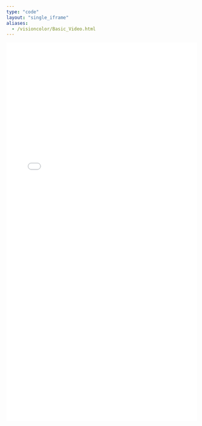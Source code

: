 ```yaml
---
type: "code"
layout: "single_iframe"
aliases:
  - /visioncolor/Basic_Video.html
---
```


<iframe class="bad-iframe" src="/pages/Basic_Video.html" style="border: 0" width="100%" height="1000" referrerpolicy="same-origin" seamless></iframe>

<!-- aliases:
  - /visioncolor/Basic_Video.html -->

<!-- 
---
type: "code"
layout: "single"
title: "Basic Video Tools: A Matlab Toolbox for Video Data and Spatio-Temporal Vision Models (J. Malo, J. Gutirrez and V. Laparra (c) Universitat de Valncia 1996 - 2014)"
---
# What is in BasicVideoTools?
BasicVideoTools is a Matlab/Octave Toolbox intendend to deal with video data and spatio-temporal vision models. In particular, it includes convenient *.m files to:
- Read standard (VQEG and LIVE) video data
- Rearrange video data (as for instance to perform statistical  analysis)
- Generate controlled sequences (controlled contrast, texture, and  2d and 3d speed)
- Compute 3D Fourier transforms
- Play with motion perception models (spatial texture and  motion-sensitive cells of LGN, V1 and MT, and spatio-temporal CSF)
- Visualize movies (achromatic only)

# What is not in BasicVideoTools?

BasicVideoTools does not include:
- Optical flow or motion estimation/compensation algorithms 
- Video Coding algorithms
- Video Quality Mesures
  
  If you are looking for the above, please consider downloading   other Toolboxes:

- Motion estimation:
  - Video_coding.html  ([Hierarchical Block Matching](http://www.scholarpedia.org/article/Optic_flow))
- [Video Coding (improved MPEG)](./../../videocodingtools/content) 
- [Video Quality](./../../videoqualitytools/content) 

# Download BasicVideoTools!

- [The code](https://huggingface.co/datasets/isp-uv-es/Web_site_legacy/resolve/main/code/soft_imvideo/vista_toolbox/BasicVideoTools_code.zip) (version 1.0. Use this version only for compatibility with the code in the experiments of the motion-aftereffect paper).

- [The code](https://huggingface.co/datasets/isp-uv-es/Web_site_legacy/resolve/main/code/soft_imvideo/basic_video/BasicVideoTools_v3.zip) (version 3.0 -Not only improved sampling functions and additional motion sensitive cells, but also more things)

- Optional data (not necessary to run the code):  If you use these data please cite the VQEG and LIVE databases (for video), and the CVC Barcelona Database (for images)

  - [Image data](https://huggingface.co/datasets/isp-uv-es/Web_site_legacy/resolve/main/code/soft_imvideo/basic_video/image_data.zip) (1.8 GB). Luminance images from the CVC Barcelona Calibrated Image Database.
  
  - [Video data](https://huggingface.co/datasets/isp-uv-es/Web_site_legacy/resolve/main/code/soft_imvideo/basic_video/video_data.rar) (2.6 GB): Raw videos from the VQEG and LIVE video databases.

# Installation and Requirements

- Download the BasicVideoTools file(s)
- Decompress at your machine in the folder BasicVideoTools (no location restrictions for this folder)
- Update the matlab/octave path including all subfolders
- Tested on Matlab 2006b and posterior Matlab versions

* Video and image data are only required if you want to gather statistics from natural videos or from natural images with controlled speed

# How to get started?
For a general overview please take a look at the contents.m file, or (after you included it in th path) just look for help by typing the name of the folder, for instance: help BasicVideoTools_v2.

For additional details on how to use the functions in practice, see the demos:

- **demo_motion_programs**, demo on how to use most functions (except random dots and newtonian sequences).
- **example_random_dots_sequence**, demo on random dots sequences with controlled flow.
- **example_newtonian_sequence**, demo on physics-controlled sequences. -->